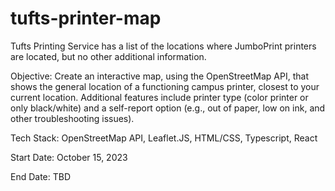 # tufts-printer-map

Tufts Printing Service has a list of the locations where JumboPrint printers are located, but no other additional information.

Objective: Create an interactive map, using the OpenStreetMap API, that shows the general location of a functioning campus printer, closest to your current location. Additional features include printer type (color printer or only black/white) and a self-report option (e.g., out of paper, low on ink, and other troubleshooting issues).

Tech Stack: OpenStreetMap API, Leaflet.JS, HTML/CSS, Typescript, React

Start Date: October 15, 2023

End Date: TBD
